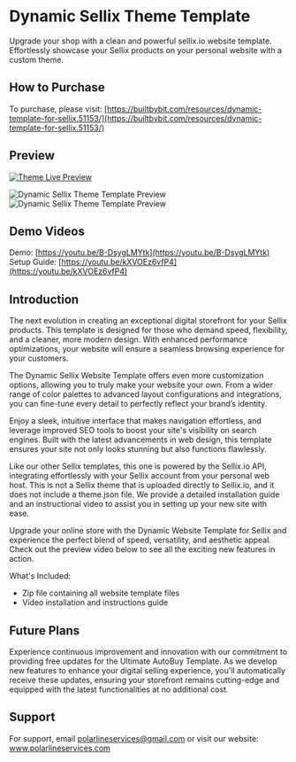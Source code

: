 
# Dynamic Sellix Theme Template

Upgrade your shop with a clean and powerful sellix.io website template. Effortlessly showcase your Sellix products on your personal website with a custom theme.


## How to Purchase
To purchase, please visit: [https://builtbybit.com/resources/dynamic-template-for-sellix.51153/](https://builtbybit.com/resources/dynamic-template-for-sellix.51153/)
## Preview

[![Theme Live Preview](https://i.imgur.com/J2IMKqU.jpeg)](https://dynamic.polarlineservices.com)

![Dynamic Sellix Theme Template Preview](https://i.imgur.com/74Qte2T.jpeg)
![Dynamic Sellix Theme Template Preview](https://i.imgur.com/j0quf27.jpeg)


## Demo Videos




Demo: [https://youtu.be/B-DsygLMYtk](https://youtu.be/B-DsygLMYtk) \
Setup Guide: [https://youtu.be/kXVOEz6vfP4](https://youtu.be/kXVOEz6vfP4)
## Introduction

The next evolution in creating an exceptional digital storefront for your Sellix products. This template is designed for those who demand speed, flexibility, and a cleaner, more modern design. With enhanced performance optimizations, your website will ensure a seamless browsing experience for your customers.

The Dynamic Sellix Website Template offers even more customization options, allowing you to truly make your website your own. From a wider range of color palettes to advanced layout configurations and integrations, you can fine-tune every detail to perfectly reflect your brand’s identity.

Enjoy a sleek, intuitive interface that makes navigation effortless, and leverage improved SEO tools to boost your site's visibility on search engines. Built with the latest advancements in web design, this template ensures your site not only looks stunning but also functions flawlessly.

Like our other Sellix templates, this one is powered by the Sellix.io API, integrating effortlessly with your Sellix account from your personal web host. This is not a Sellix theme that is uploaded directly to Sellix.io, and it does not include a theme.json file. We provide a detailed installation guide and an instructional video to assist you in setting up your new site with ease.

Upgrade your online store with the Dynamic Website Template for Sellix and experience the perfect blend of speed, versatility, and aesthetic appeal. Check out the preview video below to see all the exciting new features in action.

What's Included: 
- Zip file containing all website template files
- Video installation and instructions guide

## Future Plans
Experience continuous improvement and innovation with our commitment to providing free updates for the Ultimate AutoBuy Template. As we develop new features to enhance your digital selling experience, you'll automatically receive these updates, ensuring your storefront remains cutting-edge and equipped with the latest functionalities at no additional cost.
## Support
For support, email polarlineservices@gmail.com or visit our website: www.polarlineservices.com
